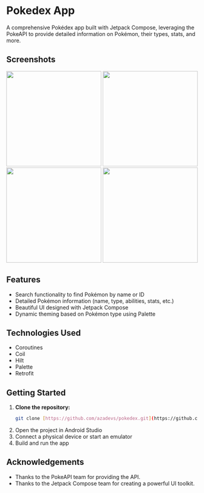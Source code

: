 # Pokedex App

A comprehensive Pokédex app built with Jetpack Compose, leveraging the PokeAPI to provide detailed information on Pokémon, their types, stats, and more.

## Screenshots
<img src="https://imgur.com/X1UKmW8.png" width="250"> <img src="https://imgur.com/zH1luPA.png" width="250">
<img src="https://imgur.com/3fEkreX.png" width="250"> <img src="https://imgur.com/WVqTGOQ.png" width="250">

## Features
* Search functionality to find Pokémon by name or ID
* Detailed Pokémon information (name, type, abilities, stats, etc.)
* Beautiful UI designed with Jetpack Compose
* Dynamic theming based on Pokémon type using Palette

## Technologies Used
* Coroutines
* Coil
* Hilt
* Palette
* Retrofit

## Getting Started
1. **Clone the repository:**
   ```bash
   git clone [https://github.com/azadevs/pokedex.git](https://github.com/azadevs/pokedex.git)
2. Open the project in Android Studio
3. Connect a physical device or start an emulator
4. Build and run the app


## Acknowledgements
- Thanks to the PokeAPI team for providing the API.
- Thanks to the Jetpack Compose team for creating a powerful UI toolkit.
